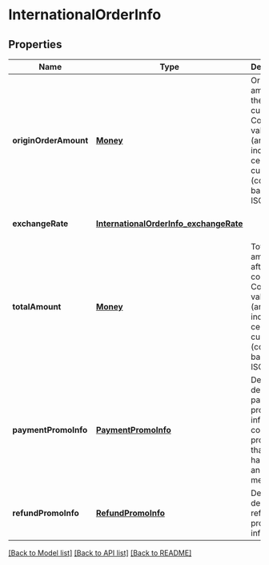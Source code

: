 # InternationalOrderInfo
## Properties

| Name | Type | Description | Notes |
|------------ | ------------- | ------------- | -------------|
| **originOrderAmount** | [**Money**](Money.md) | Origin order amount in the original currency. Contains value (amount including cents) and currency (code based on ISO) | [optional] [default to null] |
| **exchangeRate** | [**InternationalOrderInfo_exchangeRate**](InternationalOrderInfo_exchangeRate.md) |  | [optional] [default to null] |
| **totalAmount** | [**Money**](Money.md) | Total amount after conversion. Contains value (amount including cents) and currency (code based on ISO) | [optional] [default to null] |
| **paymentPromoInfo** | [**PaymentPromoInfo**](PaymentPromoInfo.md) | Define the detail of payment promo information, contains promotion that handled and set by merchant | [optional] [default to null] |
| **refundPromoInfo** | [**RefundPromoInfo**](RefundPromoInfo.md) | Define the detail of refund promo information | [optional] [default to null] |

[[Back to Model list]](../README.md#documentation-for-models) [[Back to API list]](../README.md#documentation-for-api-endpoints) [[Back to README]](../README.md)

